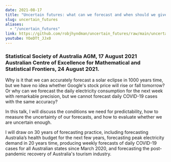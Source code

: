 ```yaml
---
date: 2021-08-17
title: "Uncertain futures: what can we forecast and when should we give up?"
slug: uncertain_futures
aliases:
  - "/uncertain_futures"
link: https://github.com/robjhyndman/uncertain_futures/raw/main/uncertain_futures.pdf
youtube: YOeDTt_JJx0
---
```


### Statistical Society of Australia AGM, 17 August 2021<br> Australian Centre of Excellence for Mathematical and Statistical Frontiers, 24 August 2021.

Why is it that we can accurately forecast a solar eclipse in 1000 years time, but we have no idea whether Google's stock price will rise or fall tomorrow? Or why can we forecast the daily electricity consumption for the next week with remarkable precision, but we cannot forecast daily COVID-19 cases with the same accuracy?

In this talk, I will discuss the conditions we need for predictability, how to measure the uncertainty of our forecasts, and how to evaluate whether we are uncertain enough.

I will draw on 30 years of forecasting practice, including forecasting Australia’s health budget for the next few years, forecasting peak electricity demand in 20 years time, producing weekly forecasts of daily COVID-19 cases for all Australian states since March 2020, and forecasting the post-pandemic recovery of Australia's tourism industry.
